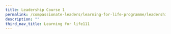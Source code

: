 ```yaml
---
title: Leadership Course 1
permalink: /compassionate-leaders/learning-for-life-programme/leadership-course-1/
description: ""
third_nav_title: Learning for life111
---
```

